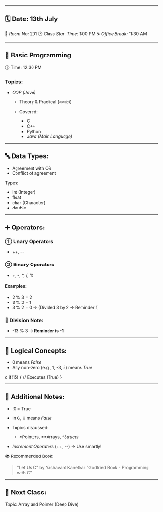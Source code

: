 
---

## 🗓 Date: 13th July

📍 *Room No:* 201
🕐 *Class Start Time:* 1:00 PM
☕ *Office Break:* 11:30 AM

---

## 🔰 Basic Programming

🕧 Time: 12:30 PM

### Topics:

* *OOP (Java)*

  * Theory & Practical (একসাথে)
  * Covered:

    * C
    * C++
    * Python
    * *Java (Main Language)*

---

## 🔤 Data Types:

* Agreement with OS
* Conflict of agreement

Types:

* int (Integer)
* float
* char (Character)
* double

---

## ➕ Operators:

### ① Unary Operators

* ++, --

### ② Binary Operators

* +, -, *, /, %

#### Examples:

* 2 % 3 = 2
* 3 % 2 = 1
* 3 % 2 = 0 → (Divided 3 by 2 → Reminder 1)

### 🔁 Division Note:

* -13 % 3 → **Reminder is -1**

---

## 🔢 Logical Concepts:

* 0 means *False*
* Any non-zero (e.g., 1, -3, 5) means *True*

c
if(15) {
    // Executes (True)
}


---

## 📌 Additional Notes:

* !0 = True
* In C, 0 means *False*
* Topics discussed:

  * *Pointers, **Arrays, **Structs*
* *Increment Operators* (++, --) → Use smartly!

📚 Recommended Book:

> "Let Us C" by Yashavant Kanetkar
> “Godfried Book - Programming with C”

---

## 📍 Next Class:

*Topic:* Array and Pointer (Deep Dive)

